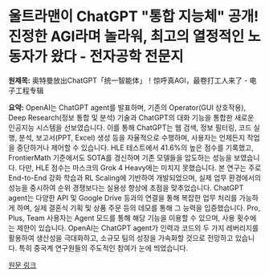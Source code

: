 # 울트라맨이 ChatGPT "통합 지능체" 공개! 진정한 AGI라며 놀라워, 최고의 열정적인 노동자가 왔다 - 전자공학 전문지

**원제목:** 奥特曼放出ChatGPT「统一智能体」！惊呼真AGI，最卷打工人来了 - 电子工程专辑

**요약:** OpenAI는 ChatGPT agent를 발표하며, 기존의 Operator(GUI 상호작용), Deep Research(정보 통합 및 분석) 기술과 ChatGPT의 대화 기능을 통합한 새로운 인공지능 시스템을 선보였습니다.  이를 통해 ChatGPT는 웹 검색, 정보 필터링, 코드 실행, 분석, 보고서(PPT, Excel) 생성 등을 자율적으로 수행하며, 사용자는 언제든지 작업을 중단하거나 제어할 수 있습니다.  HLE 테스트에서 41.6%의 높은 점수를 기록했고, FrontierMath 기준에서도 SOTA를 경신하며 기존 모델들을 압도하는 성능을 보였습니다.  다만, HLE 점수는 마스크의 Grok 4 Heavy에는 미치지 못했습니다.  본 연구는 주로 End-to-End 강화 학습과 RL Scaling에 기반하여 개발되었으며,  실제 업무 환경에서의 성능을 중시하여 순위 경쟁보다는 실용성 향상에 초점을 맞추었습니다.  ChatGPT agent는  다양한  API 및  Google Drive  등과의 연결을 통해  복잡한  업무  처리를 가능하게 하며,  실제  결혼식  기획  및  상품  주문  등의  데모를 통해  그  능력을  입증했습니다.  Pro, Plus, Team 사용자는 Agent 모드를 통해  해당 기능을 이용할 수 있으며, 사용 횟수에는 제한이 있습니다.  OpenAI는  ChatGPT agent가  인력과 코드의  두 가지  레버리지를  활용하여  생산성을  극대화하고,  소규모  팀의  성장을  가속화할  것으로  전망하고 있습니다.  특히  중국계  연구원들의  주도적인  참여가  눈에  띄었습니다.

[원문 링크](https://www.eet-china.com/mp/a422644.html)
